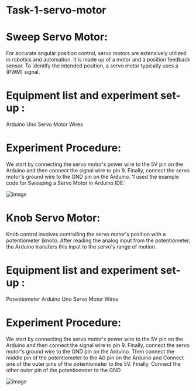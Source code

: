 # Task-1-servo-motor
# Sweep Servo Motor:

For accurate angular position control, servo motors are extensively utilized in robotics and automation.  It is made up of a motor and a position feedback sensor. To identify the intended position, a servo motor typically uses a  (PWM) signal.

# Equipment list and experiment set-up :

Arduino Uno
Servo Motor
Wires

# Experiment Procedure:
We start by connecting the servo motor's power wire to the 5V pin on the Arduino and then connect the signal wire to pin 9. Finally, connect the servo motor's ground wire to the GND pin on the Arduino.
'I used the example code for Sweeping a Servo Motor in Arduino IDE.'


![image](https://github.com/user-attachments/assets/baf89ec8-b538-4877-b2c4-9a3e5580f6af)



# Knob Servo Motor:

Knob control involves controlling the servo motor's position with a potentiometer (knob). After reading the analog input from the potentiometer, the Arduino transfers this input to the servo's range of motion.

# Equipment list and experiment set-up :

Potentiometer
Arduino Uno
Servo Motor
Wires

# Experiment Procedure:

We start by connecting the servo motor's power wire to the 5V pin on the Arduino and then connect the signal wire to pin 9. Finally, connect the servo motor's ground wire to the GND pin on the Arduino. Then connect the middle pin of the potentiometer to the A0 pin on the Arduino and Connect one of the outer pins of the potentiometer to the 5V. Finally, Connect the other outer pin of the potentiometer to the GND 

![image](https://github.com/user-attachments/assets/483f4644-c3e6-415c-a708-f0a66b4d3dc3)



